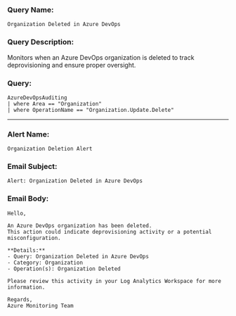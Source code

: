 ### Query Name:  
`Organization Deleted in Azure DevOps`

### Query Description:  
Monitors when an Azure DevOps organization is deleted to track deprovisioning and ensure proper oversight.

### Query:  
```kql
AzureDevOpsAuditing
| where Area == "Organization"
| where OperationName == "Organization.Update.Delete"
```

---

### Alert Name:  
`Organization Deletion Alert`

### Email Subject:  
`Alert: Organization Deleted in Azure DevOps`

### Email Body:  
```
Hello,

An Azure DevOps organization has been deleted.  
This action could indicate deprovisioning activity or a potential misconfiguration.

**Details:**  
- Query: Organization Deleted in Azure DevOps  
- Category: Organization  
- Operation(s): Organization Deleted

Please review this activity in your Log Analytics Workspace for more information.

Regards,  
Azure Monitoring Team
```

